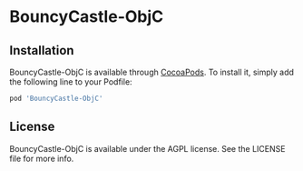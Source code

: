 # BouncyCastle-ObjC

<!--[![CI Status](https://img.shields.io/travis/CMK/BouncyCastle-ObjC.svg?style=flat)](https://travis-ci.org/CMK/BouncyCastle-ObjC)
[![Version](https://img.shields.io/cocoapods/v/BouncyCastle-ObjC.svg?style=flat)](https://cocoapods.org/pods/BouncyCastle-ObjC)
[![License](https://img.shields.io/cocoapods/l/BouncyCastle-ObjC.svg?style=flat)](https://cocoapods.org/pods/BouncyCastle-ObjC)
[![Platform](https://img.shields.io/cocoapods/p/BouncyCastle-ObjC.svg?style=flat)](https://cocoapods.org/pods/BouncyCastle-ObjC)-->

<!--## Example

To run the example project, clone the repo, and run `pod install` from the Example directory first.-->

<!--## Requirements-->


## Installation

BouncyCastle-ObjC is available through [CocoaPods](https://cocoapods.org). To install
it, simply add the following line to your Podfile:

```ruby
pod 'BouncyCastle-ObjC'
```

## License

BouncyCastle-ObjC is available under the AGPL license. See the LICENSE file for more info.
